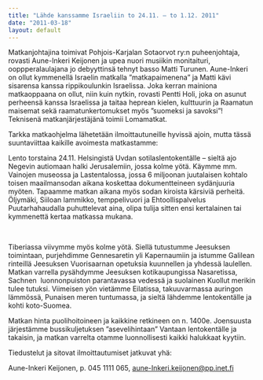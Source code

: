 ```yaml
---
title: "Lähde kanssamme Israeliin to 24.11. – to 1.12. 2011"
date: "2011-03-18"
layout: default
---
```


Matkanjohtajina toimivat Pohjois-Karjalan Sotaorvot ry:n puheenjohtaja, rovasti Aune-Inkeri Keijonen ja upea nuori musiikin monitaituri, ooppperalaulajana jo debyyttinsä tehnyt basso Matti Turunen. Aune-Inkeri on ollut kymmenellä Israelin matkalla ”matkapaimenena” ja Matti kävi sisarensa kanssa rippikoulunkin Israelissa. Joka kerran mainiona matkaoppaana on ollut, niin kuin nytkin, rovasti Pentti Holi, joka on asunut perheensä kanssa Israelissa ja taitaa heprean kielen, kulttuurin ja Raamatun maisemat sekä raamatunkertomukset myös ”suomeksi ja savoksi”! Teknisenä matkanjärjestäjänä toimii Lomamatkat.

Tarkka matkaohjelma lähetetään ilmoittautuneille hyvissä ajoin, mutta tässä suuntaviittaa kaikille avoimesta matkastamme:

Lento torstaina 24.11. Helsingistä Uvdan sotilaslentokentälle – sieltä ajo Negevin autiomaan halki Jerusalemiin, jossa kolme yötä. Käymme mm. Vainojen museossa ja Lastentalossa, jossa 6 miljoonan juutalaisen kohtalo toisen maailmansodan aikana koskettaa dokumentteineen sydänjuuria myöten. Tapaamme matkan aikana myös sodan kiroista kärsiviä perheitä. Öljymäki, Siiloan lammikko, temppelivuori ja Ehtoollispalvelus Puutarhahaudalla puhuttelevat aina, olipa tulija sitten ensi kertalainen tai kymmenettä kertaa matkassa mukana.

 

Tiberiassa viivymme myös kolme yötä. Siellä tutustumme Jeesuksen toimintaan, purjehdimme Gennesaretin yli Kapernaumiin ja istumme Galilean rinteillä Jeesuksen Vuorisaarnan opetuksia kuunnellen ja yhdessä laulellen. Matkan varrella pysähdymme Jeesuksen kotikaupungissa Nasaretissa, Sachnen  luonnonpuiston parantavassa vedessä ja suolainen Kuollut merikin tulee tutuksi. Viimeisen yön vietämme Eilatissa, takuuvarmassa auringon lämmössä, Punaisen meren tuntumassa, ja sieltä lähdemme lentokentälle ja kohti koto-Suomea.

Matkan hinta puolihoitoineen ja kaikkine retkineen on n. 1400e. Joensuusta järjestämme bussikuljetuksen ”asevelihintaan” Vantaan lentokentälle ja takaisin, ja matkan varrelta otamme luonnollisesti kaikki halukkaat kyytiin.

Tiedustelut ja sitovat ilmoittautumiset jatkuvat yhä:

Aune-Inkeri Keijonen, p. 045 1111 065, aune-Inkeri.keijonen@pp.inet.fi
